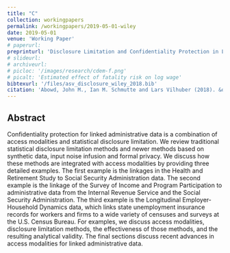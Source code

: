 ```yaml
---
title: "C"
collection: workingpapers
permalink: /workingpapers/2019-05-01-wiley
date: 2019-05-01
venue: 'Working Paper'
# paperurl: 
preprinturl: 'Disclosure Limitation and Confidentiality Protection in Linked Data'
# slideurl: 
# archiveurl: 
# picloc: '/images/research/cdem-f.png'
# picalt: 'Estimated effect of fatality risk on log wage'
bibtexurl: '/files/asv_disclosure_wiley_2018.bib'
citation: 'Abowd, John M., Ian M. Schmutte and Lars Vilhuber (2018). &quot;Disclosure Limitation and Confidentiality Protection in Linked Data.&quot; Center for Economic Studies, U.S. Census Bureau, Working Papers 18-07.'
---
```




## Abstract

Confidentiality protection for linked administrative data is a combination of access modalities and statistical disclosure limitation. We review traditional statistical disclosure limitation methods and newer methods based on synthetic data, input noise infusion and formal privacy. We discuss how these methods are integrated with access modalities by providing three detailed examples. The first example is the linkages in the Health and Retirement Study to Social Security Administration data. The second example is the linkage of the Survey of Income and Program Participation to administrative data from the Internal Revenue Service and the Social Security Administration. The third example is the Longitudinal Employer-Household Dynamics data, which links state unemployment insurance records for workers and firms to a wide variety of censuses and surveys at the U.S. Census Bureau. For examples, we discuss access modalities, disclosure limitation methods, the effectiveness of those methods, and the resulting analytical validity. The final sections discuss recent advances in access modalities for linked administrative data.
